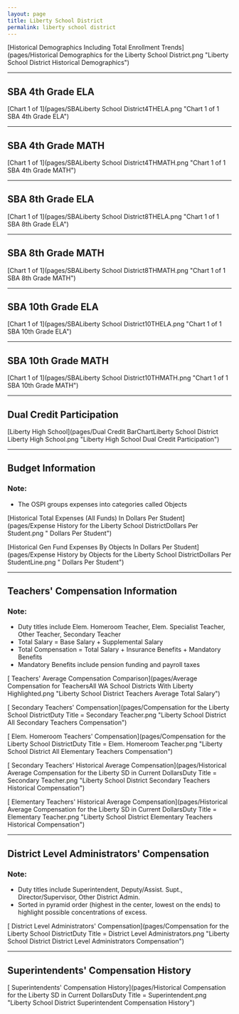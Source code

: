 ```yaml
---
layout: page
title: Liberty School District
permalink: liberty school district
---
```



[Historical Demographics Including Total Enrollment Trends](pages/Historical Demographics for the Liberty School District.png "Liberty School District Historical Demographics")

___

## SBA 4th Grade ELA

[Chart 1 of 1](pages/SBALiberty School District4THELA.png "Chart 1 of 1 SBA 4th Grade ELA")


___

## SBA 4th Grade MATH

[Chart 1 of 1](pages/SBALiberty School District4THMATH.png "Chart 1 of 1 SBA 4th Grade MATH")


___

## SBA 8th Grade ELA

[Chart 1 of 1](pages/SBALiberty School District8THELA.png "Chart 1 of 1 SBA 8th Grade ELA")


___

## SBA 8th Grade MATH

[Chart 1 of 1](pages/SBALiberty School District8THMATH.png "Chart 1 of 1 SBA 8th Grade MATH")


___

## SBA 10th Grade ELA

[Chart 1 of 1](pages/SBALiberty School District10THELA.png "Chart 1 of 1 SBA 10th Grade ELA")


___

## SBA 10th Grade MATH

[Chart 1 of 1](pages/SBALiberty School District10THMATH.png "Chart 1 of 1 SBA 10th Grade MATH")


___

## Dual Credit Participation

[Liberty High School](pages/Dual Credit BarChartLiberty School District Liberty High School.png "Liberty High School Dual Credit Participation")


___

## Budget Information
### Note:
- The OSPI groups expenses into categories called Objects

[Historical Total Expenses (All Funds) In Dollars Per Student](pages/Expense History for the Liberty School DistrictDollars Per Student.png " Dollars Per Student")

[Historical Gen Fund Expenses By Objects In Dollars Per Student](pages/Expense History by Objects for the Liberty School DistrictDollars Per StudentLine.png " Dollars Per Student")


___

## Teachers' Compensation Information
### Note:
- Duty titles include Elem. Homeroom Teacher, Elem. Specialist Teacher, Other Teacher, Secondary Teacher
- Total Salary = Base Salary + Supplemental Salary
- Total Compensation = Total Salary + Insurance Benefits + Mandatory Benefits
- Mandatory Benefits include pension funding and payroll taxes

[ Teachers' Average Compensation Comparison](pages/Average Compensation for TeachersAll WA School Districts With Liberty Highlighted.png "Liberty School District Teachers Average Total Salary")

[ Secondary Teachers' Compensation](pages/Compensation for the Liberty School DistrictDuty Title = Secondary Teacher.png "Liberty School District All Secondary Teachers Compensation")

[ Elem. Homeroom Teachers' Compensation](pages/Compensation for the Liberty School DistrictDuty Title = Elem. Homeroom Teacher.png "Liberty School District All Elementary Teachers Compensation")

[ Secondary Teachers' Historical Average Compensation](pages/Historical Average Compensation for the Liberty SD in Current DollarsDuty Title = Secondary Teacher.png "Liberty School District Secondary Teachers Historical Compensation")

[ Elementary Teachers' Historical Average Compensation](pages/Historical Average Compensation for the Liberty SD in Current DollarsDuty Title = Elementary Teacher.png "Liberty School District Elementary Teachers Historical Compensation")


___

## District Level Administrators' Compensation

### Note:
- Duty titles include Superintendent, Deputy/Assist. Supt., Director/Supervisor, Other District Admin.
- Sorted in pyramid order (highest in the center, lowest on the ends) to highlight possible concentrations of excess.

[ District Level Administrators' Compensation](pages/Compensation for the Liberty School DistrictDuty Title = District Level Administrators.png "Liberty School District District Level Administrators Compensation")


___

## Superintendents' Compensation History

[ Superintendents' Compensation History](pages/Historical Compensation for the Liberty SD in Current DollarsDuty Title = Superintendent.png "Liberty School District Superintendent Compensation History")

